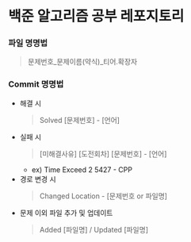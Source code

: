 # 백준 알고리즘 공부 레포지토리

### 파일 명명법

> 문제번호\_문제이름(약식)\_티어.확장자

### Commit 명명법

- 해결 시
  > Solved [문제번호] - [언어]
- 실패 시
  > [미해결사유] [도전회차] [문제번호] - [언어]
  - ex) Time Exceed 2 5427 - CPP
- 경로 변경 시
  > Changed Location - [문제번호 or 파일명]
- 문제 이외 파일 추가 및 업데이트
  > Added [파일명] / Updated [파일명]
